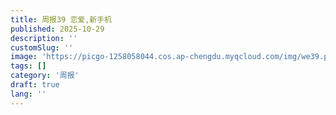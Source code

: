 ```yaml
---
title: 周报39 恋爱,新手机
published: 2025-10-29
description: ''
customSlug: ''
image: 'https://picgo-1258058044.cos.ap-chengdu.myqcloud.com/img/we39.png'
tags: []
category: '周报'
draft: true 
lang: ''
---
```

